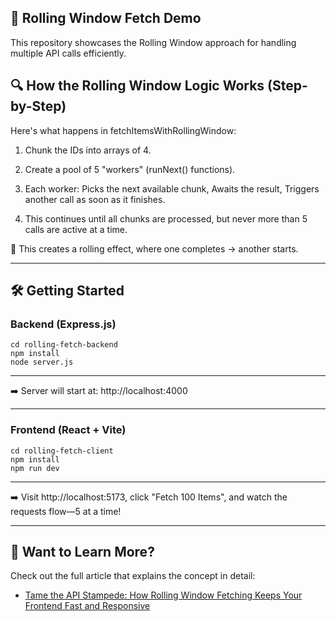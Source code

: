 ## 🚀 Rolling Window Fetch Demo

This repository showcases the Rolling Window approach for handling multiple API calls efficiently.

## 🔍 How the Rolling Window Logic Works (Step-by-Step)

Here's what happens in fetchItemsWithRollingWindow:

1. Chunk the IDs into arrays of 4.
2. Create a pool of 5 "workers" (runNext() functions).
3. Each worker:
   Picks the next available chunk,
   Awaits the result,
   Triggers another call as soon as it finishes.

4. This continues until all chunks are processed, but never more than 5 calls are active at a time.

🔁 This creates a rolling effect, where one completes → another starts.

---

## 🛠️ Getting Started

### Backend (Express.js)

```
cd rolling-fetch-backend
npm install
node server.js

```

---

➡️ Server will start at: http://localhost:4000

---

### Frontend (React + Vite)

```
cd rolling-fetch-client
npm install
npm run dev

```

---

➡️ Visit http://localhost:5173, click "Fetch 100 Items", and watch the requests flow—5 at a time!

---

## 📖 Want to Learn More?

Check out the full article that explains the concept in detail:

- [Tame the API Stampede: How Rolling Window Fetching Keeps Your Frontend Fast and Responsive](https://medium.com/@rakeshkumar-42819/tame-the-api-stampede-how-rolling-window-fetching-keeps-your-frontend-fast-and-responsive-b107a6055c0c)
